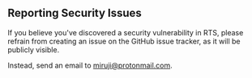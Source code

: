 ## Reporting Security Issues

If you believe you've discovered a security vulnerability in RTS, please refrain from creating an issue on the GitHub issue tracker, as it will be publicly visible.

Instead, send an email to miruji@protonmail.com.